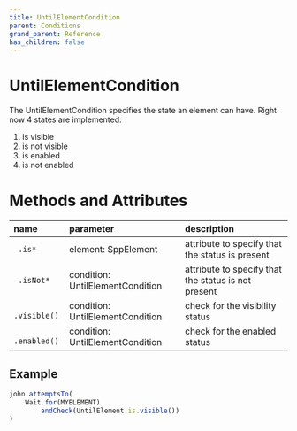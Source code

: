 ```yaml
---
title: UntilElementCondition
parent: Conditions
grand_parent: Reference
has_children: false
---
```


# UntilElementCondition

The UntilElementCondition specifies the state an element can have. Right now 4 states are implemented:

1. is visible
1. is not visible
1. is enabled
1. is not enabled

# Methods and Attributes

| name            | parameter                        | description                                        |
| :---          | :---                             | :---                                                |
| ` .is*`       | element: SppElement              | attribute to specify that the status is present     |
| ` .isNot*`    | condition: UntilElementCondition | attribute to specify that the status is not present |
| ` .visible()` | condition: UntilElementCondition | check for the visibility status                     |
| ` .enabled()` | condition: UntilElementCondition | check for the enabled status                        |

## Example

```typescript
john.attemptsTo(
    Wait.for(MYELEMENT)
        andCheck(UntilElement.is.visible())
)
```

